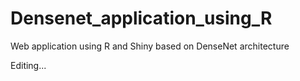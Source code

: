 # Densenet_application_using_R
Web application using R and Shiny based on DenseNet architecture


Editing...


